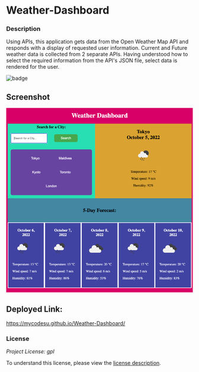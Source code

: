 # Weather-Dashboard

### Description

Using APIs, this application gets data from the Open Weather Map API and responds with a display of requested user information. Current and Future weather data is collected from 2 separate APIs. Having understood how to select the required information from the API's JSON file, select data is rendered for the user. 

![badge](https://img.shields.io/badge/license-lgpl-brightorange)

## Screenshot

<img src="./assets/Screen Shot 2022-10-05 at 6.17.14 AM.png" alt="screenshot of MyCodeSu's weather dashboard">

## Deployed Link:

https://mycodesu.github.io/Weather-Dashboard/


### License

_Project License: gpl_

To understand this license, please view the [license description]( https://opensource.org/licenses#:~:text=GNU%20Library%20or%20%22Lesser%22%20General%20Public%20License%20(LGPL)).